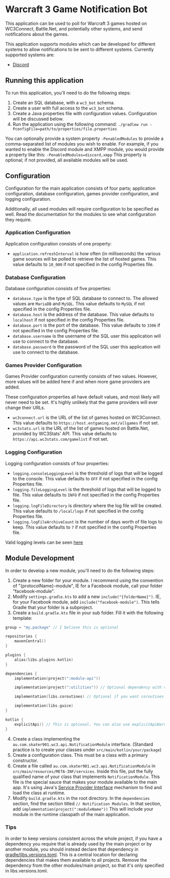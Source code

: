 # Warcraft 3 Game Notification Bot

This application can be used to poll for Warcraft 3 games hosted on WC3Connect, Battle.Net, and potentially other
systems, and send notifications about the games.

This application supports modules which can be developed for different systems to allow notifications to be sent to
different systems. Currently supported systems are:

- [Discord](discord-module)

## Running this application

To run this application, you'll need to do the following steps:

1. Create an SQL database, with a `wc3_bot` schema.
2. Create a user with full access to the `wc3_bot` schema.
3. Create a Java properties file with configuration values. Configuration will be discussed below.
4. Run the application using the following command: `./gradlew run -PconfigFile=path/to/properties/file.properties`

You can optionally provide a system property `-PenabledModules` to provide a comma-separated list of modules you wish to
enable. For example, if you wanted to enable the Discord module and XMPP module, you would provide a property like this:
`-PenabledModules=discord,xmpp` This property is optional; if not provided, all available modules will be used.

## Configuration

Configuration for the main application consists of four parts; application configuration, database configuration,
games provider configuration, and logging configuration.

Additionally, all used modules will require configuration to be specified as well. Read the documentation for the
modules to see what configuration they require.

### Application Configuration

Application configuration consists of one property:

- `application.refreshInterval` is how often (in milliseconds) the various game sources will be polled to retrieve the
  list of hosted games. This value defaults to `10_000` if not specified in the config Properties file.

### Database Configuration

Database configuration consists of five properties:

- `database.type` is the type of SQL database to connect to. The allowed values are `MariaDB` and `MySQL`. This value
  defaults to `MySQL` if not specified in the config Properties file.
- `database.host` is the address of the database. This value defaults to `localhost` if not specified in the config
  Properties file.
- `database.port` is the port of the database. This value defaults to `3306` if not specified in the config Properties
  file.
- `database.username` is the username of the SQL user this application will use to connect to the database.
- `database.password` is the password of the SQL user this application will use to connect to the database.

### Games Provider Configuration

Games Provider configuration currently consists of two values. However, more values will be added here if and when more
game providers are added.

These configuration properties all have default values, and most likely will never need to be set. It's highly unlikely
that the game providers will ever change their URLs.

- `wc3connect.url` is the URL of the list of games hosted on WC3Connect. This value defaults to
  `https://host.entgaming.net/allgames` if not set.
- `wc3stats.url` is the URL of the list of games hosted on Battle.Net, provided by WC3Stats' API. This value defaults to
  `https://api.wc3stats.com/gamelist` if not set.

### Logging Configuration

Logging configuration consists of four properties:

- `logging.consoleLoggingLevel` is the threshold of logs that will be logged to the console. This value defaults to
  `OFF` if not specified in the config Properties file.
- `logging.fileLoggingLevel` is the threshold of logs that will be logged to file. This value defaults to `INFO` if not
  specified in the config Properties file.
- `logging.logFileDirectory` is directory where the log file will be created. This value defaults to `/local/logs` if
  not specified in the config Properties file.
- `logging.logFileArchiveCount` is the number of days worth of file logs to keep. This value defaults to `7` if not
  specified in the config Properties file.

Valid logging levels can be
seen [here](https://github.com/qos-ch/logback/blob/master/logback-classic/src/main/java/ch/qos/logback/classic/Level.java#L47-L84)

## Module Development

In order to develop a new module, you'll need to do the following steps:

1. Create a new folder for your module. I recommend using the convention of "{protocolName}-module", IE for a Facebook
   module, call your folder "facebook-module".
2. Modify `settings.gradle.kts` to add a new `include("{folderName}")`. IE, for your Facebook module, add
   `include("facebook-module")`. This tells Gradle that your folder is a subproject.
3. Create a `build.gradle.kts` file in your sub folder. Fill it with the following template:

```kotlin
group = "my.package" // I believe this is optional

repositories {
    mavenCentral()
}

plugins {
    alias(libs.plugins.kotlin)
}

dependencies {
    implementation(project(":module-api"))

    implementation(project(":utilities")) // Optional dependency with various utility functions

    implementation(libs.coroutines) // Optional if you want coroutines

    implementation(libs.guice)
}

kotlin {
    explicitApi() // This is optional. You can also use explicitApiWarning(), or nothing. This setting will make it an error to not explicitly specify the visibility of your classes, methods, etc.
}

```

4. Create a class implementing the `au.com.skater901.wc3.api.NotificationModule` interface. (Standard practice is
   to create your classes under `src/main/kotlin/your/package`)
5. Create a configuration class. This must be a class with a primary constructor.
6. Create a file called `au.com.skater901.wc3.api.NotificationModule` in `src/main/resources/META-INF/services`.
   Inside this file, put the fully qualified name of your class that implements `NotificationModule`. This file is the
   special sauce that makes your module available to the main app. It's using Java's
   [Service Provider Interface](https://www.baeldung.com/java-spi) mechanism to find and load the class at runtime.
7. Modify `build.gradle.kts` in the root directory. In the `dependencies` section, find the section titled
   `// Notification Modules`. In that section, add `implementation(project(":moduleName"))` This will include your
   module in the runtime classpath of the main application.

### Tips

In order to keep versions consistent across the whole project, if you have a dependency you require that is already used
by the main project or by another module, you should instead declare that dependency
in [gradle/libs.versions.toml](gradle/libs.versions.toml). This is a central location for declaring dependencies that
makes them available to all projects. Remove the dependency from the other modules/main project, so that it's only
specified in libs.versions.toml.
